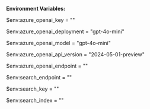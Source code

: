 **Environment Variables:**

$env:azure_openai_key = ""

$env:azure_openai_deployment = "gpt-4o-mini"

$env:azure_openai_model = "gpt-4o-mini"

$env:azure_openai_api_version = "2024-05-01-preview"

$env:azure_openai_endpoint  = ""

$env:search_endpoint = ""

$env:search_key = ""

$env:search_index = ""
